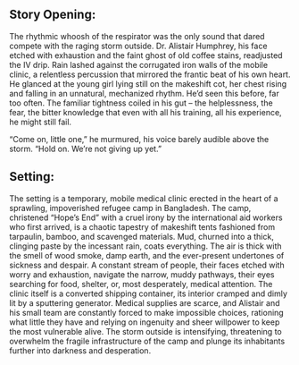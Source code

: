 ## Story Opening:

The rhythmic whoosh of the respirator was the only sound that dared compete with the raging storm outside. Dr. Alistair Humphrey, his face etched with exhaustion and the faint ghost of old coffee stains, readjusted the IV drip. Rain lashed against the corrugated iron walls of the mobile clinic, a relentless percussion that mirrored the frantic beat of his own heart. He glanced at the young girl lying still on the makeshift cot, her chest rising and falling in an unnatural, mechanized rhythm. He’d seen this before, far too often. The familiar tightness coiled in his gut – the helplessness, the fear, the bitter knowledge that even with all his training, all his experience, he might still fail.

“Come on, little one,” he murmured, his voice barely audible above the storm. “Hold on. We’re not giving up yet.”

## Setting:

The setting is a temporary, mobile medical clinic erected in the heart of a sprawling, impoverished refugee camp in Bangladesh. The camp, christened “Hope’s End” with a cruel irony by the international aid workers who first arrived, is a chaotic tapestry of makeshift tents fashioned from tarpaulin, bamboo, and scavenged materials. Mud, churned into a thick, clinging paste by the incessant rain, coats everything. The air is thick with the smell of wood smoke, damp earth, and the ever-present undertones of sickness and despair. A constant stream of people, their faces etched with worry and exhaustion, navigate the narrow, muddy pathways, their eyes searching for food, shelter, or, most desperately, medical attention. The clinic itself is a converted shipping container, its interior cramped and dimly lit by a sputtering generator. Medical supplies are scarce, and Alistair and his small team are constantly forced to make impossible choices, rationing what little they have and relying on ingenuity and sheer willpower to keep the most vulnerable alive. The storm outside is intensifying, threatening to overwhelm the fragile infrastructure of the camp and plunge its inhabitants further into darkness and desperation.
